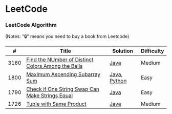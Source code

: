 LeetCode
========

### LeetCode Algorithm

(Notes: "🔒" means you need to buy a book from Leetcode)


| # | Title | Solution | Difficulty |
|---| ----- | -------- | ---------- |
|3160|[Find the NUmber of Distinct Colors Among the Balls](https://leetcode.com/problems/find-the-number-of-distinct-colors-among-the-balls/submissions/1535001041/) | [Java](algorithms/java/src/find-the-number-of-distinct-colors-among-the-balls) | Medium |
|1800|[Maximum Ascending Subarray Sum](https://leetcode.com/problems/maximum-ascending-subarray-sum/description/) | [Java](algorithms/java/src/maximum-ascending-subarray-sum.java), [Python](algorithms/python/src/maximum-ascending-subarray-sum.py)|Easy|
|1790|[Check if One String Swap Can Make Strings Equal](https://leetcode.com/problems/check-if-one-string-swap-can-make-strings-equal/description/) | [Java](algorithms/java/src/check-if-one-string-swap-can-make-strings-equal.java) | Easy |
|1726|[Tuple with Same Product](https://leetcode.com/problems/tuple-with-same-product/description/) | [Java](algorithms/java/src/tuple-with-same-product) | Medium |
